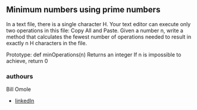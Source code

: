 ## Minimum numbers using prime numbers
In a text file, there is a single character H. Your text editor can execute only two operations in this file: Copy All and Paste. Given a number n, write a method that calculates the fewest number of operations needed to result in exactly n H characters in the file.

Prototype: def minOperations(n)
Returns an integer
If n is impossible to achieve, return 0

### authours
Bill Omole
- [linkedIn](https://www.linkedin.com/in/bill-otieno-33250b142/)
